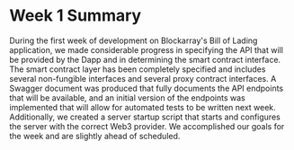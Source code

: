 <h1>Week 1 Summary</h1>

<p>During the first week of development on Blockarray's Bill of Lading application, we made considerable progress in specifying the API 
   that will be provided by the Dapp and in determining the smart contract interface. The smart contract layer has been completely specified
   and includes several non-fungible interfaces and several proxy contract interfaces. A Swagger document was produced that fully documents 
   the API endpoints that will be available, and an initial version of the endpoints was implemented that will allow for automated tests 
   to be written next week.  Additionally, we created a server startup script that starts and configures the server with the correct Web3 provider.
   We accomplished our goals for the week and are slightly ahead of scheduled.</p> 
